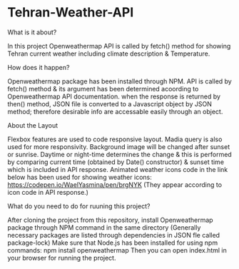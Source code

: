 # Tehran-Weather-API

What is it about?

In this project Openweathermap API is called by fetch() method for showing Tehran current weather including climate description & Temperature.


How does it happen?

Openweathermap package has been installed through NPM. API is called by fetch() method & its argument has been determined acoording to Openweathermap API documentation. when the response is returned by then() method, JSON file is converted to a Javascript object by JSON method; therefore desirable info are accessable easily through an object.


About the Layout

Flexbox features are used to code responsive layout. Madia query is also used for more responsivity. 
Background image will be changed after sunset or sunrise. Daytime or night-time determines the change & this is performed by comparing current time (obtained by Date() constructor) & sunset time which is included in API response.
Animated weather icons code in the link below has been used for showing weather icons:
https://codepen.io/WaelYasmina/pen/brgNYK
(They appear according to icon code in API response.)


What do you need to do for ruuning this project?

After cloning the project from this repository, install Openweathermap package through NPM command in the same directory (Generally necessary packages are listed through dependencies in JSON fle called package-lock) Make sure that Node.js has been installed for using npm commands:
    npm install openweathermap
 Then you can open index.html in your browser for running the project.


